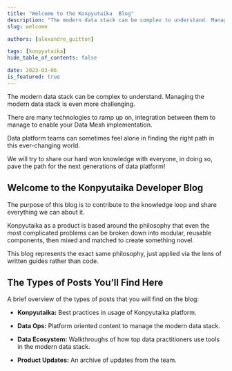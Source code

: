 ```yaml
---
title: "Welcome to the Konpyutaika  Blog"
description: "The modern data stack can be complex to understand. Managing the modern data stack is even more challenging. The purpose of this blog is to contribute to the knowledge loop and share everything we can about it."
slug: welcome

authors: [alexandre_guitton]

tags: [konpyutaika]
hide_table_of_contents: false

date: 2023-03-06
is_featured: true
---
```

The modern data stack can be complex to understand. Managing the modern data stack is even more challenging. 

There are many technologies to ramp up on, integration between them to manage to enable your Data Mesh implementation.

Data platform teams can sometimes feel alone in finding the right path in this ever-changing world.

We will try to share our hard won knowledge with everyone, in doing so, pave the path for the next generations of data platform!
<!--truncate-->

## Welcome to the Konpyutaika Developer Blog

The purpose of this blog is to contribute to the knowledge loop and share everything we can about it.

Konpyutaika as a product is based around the philosophy that even the most complicated problems can be broken down into modular, reusable components, then mixed and matched to create something novel.

This blog represents the exact same philosophy, just applied via the lens of written guides rather than code.


## The Types of Posts You’ll Find Here

A brief overview of the types of posts that you will find on the blog:

* **Konpyutaika:** Best practices in usage of Konpyutaika platform.

* **Data Ops:** Platform oriented content to manage the modern data stack.

* **Data Ecosystem:** Walkthroughs of how top data practitioners use tools in the modern data stack.

* **Product Updates:** An archive of  updates from the team.
